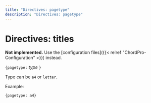 ```yaml
---
title: "Directives: pagetype"
description: "Directives: pagetype"
---
```


# Directives: titles

**Not implemented.** Use the [configuration files]({{< relref "ChordPro-Configuration" >}}) instead.

`{pagetype:` _type_ `}`

Type can be `a4` or `letter`.

Example:

    {pagetype: a4}
